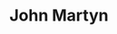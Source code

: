 ---
title: "John Martyn"
summary: "Born: 11 September 1948 in New Malden, Surrey, England. Died: 29 January 2009 in Ireland, aged 60. John Martyn OBE was a British singer-songwriter and guitarist. Known for his acoustic guitar playing starting out in the folk clubs in the UK, but then moving beyond and into other more mainstream areas also. In February 1973, Martyn released the album Solid Air, the title song a tribute to the singer-songwriter"
image: "john-martyn.jpg"
---